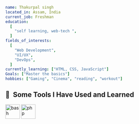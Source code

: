 ```yaml
name: Thakurpal singh
located_in: Assam, India
current_job: Freshman
education:
  [
    "self learning, web-tech ",
  ]
fields_of_interests:
  [
    "Web Development",
    "UI/UX",
    "DevOps",
  ]
currently_learning: ["HTML, CSS, JavaScript"]
Goals: ["Master the basics"]
hobbies: ["Gaming", "Cinema", "reading", "workout"]
```


<h2> 🚀 &nbsp;Some Tools I Have Used and Learned</h2>
<p align="center"><i class="devicon-html5-plain colored"></i></P>
<img src="https://cdn.jsdelivr.net/gh/devicons/devicon/icons/bash/bash-original.svg" alt="bash" width="45" height="45"/>
<img src="https://cdn.jsdelivr.net/gh/devicons/devicon/icons/php/php-original.svg" alt="php" width="45" height="45"/>
</p>
<!---
Thakurpal/Thakurpal is a ✨ special ✨ repository because its `README.md` (this file) appears on your GitHub profile.
You can click the Preview link to take a look at your changes.
--->
